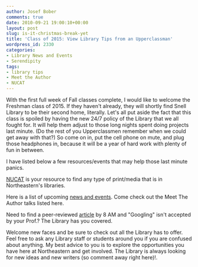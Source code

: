```yaml
---
author: Josef Bober
comments: true
date: 2010-09-21 19:00:10+00:00
layout: post
slug: is-it-christmas-break-yet
title: 'Class of 2015: View Library Tips from an Upperclassman'
wordpress_id: 2330
categories:
- Library News and Events
- Serendipity
tags:
- library tips
- Meet the Author
- NUCAT
---
```


With the first full week of Fall classes complete, I would like to welcome the Freshman class of 2015. If they haven't already, they will shortly find Snell Library to be their second home, literally. Let's all put aside the fact that this class is spoiled by having the new 24/7 policy of the Library that we all fought for. It will help them adjust to those long nights spent doing projects last minute. (Do the rest of you Upperclassmen remember when we could get away with that?) So come on in, put the cell phone on mute, and plug those headphones in, because it will be a year of hard work with plenty of fun in between.

I have listed below a few resources/events that may help those last minute panics.

[NUCAT](http://nucat.lib.neu.edu/) is your resource to find any type of print/media that is in Northeastern's libraries.

Here is a list of upcoming [news and events](http://www.lib.neu.edu/about_us/news_events/). Come check out the Meet The Author talks listed here.

Need to find a peer-reviewed [article](http://www.lib.neu.edu/services/for_students/) by 8 AM and "Googling" isn't accepted by your Prof.?  The Library has you covered.

Welcome new faces and be sure to check out all the Library has to offer. Feel free to ask any Library staff or students around you if you are confused about anything. My best advice to you is to explore the opportunities you have here at Northeastern and get involved. The Library is always looking for new ideas and new writers (so comment away right here)!.
